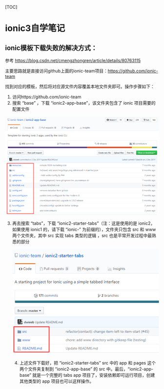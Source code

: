 [TOC]

# ionic3自学笔记

## ionic模板下载失败的解决方式：

参考 https://blog.csdn.net/cmengzhongren/article/details/80763115

主要思路就是直接访问github上面的ionic-team项目：https://github.com/ionic-team

找到对应的模板，然后将对应源文件内容覆盖本地文件夹即可。操作步骤如下：

1. 访问https://github.com/ionic-team
2. 搜索 “base” ，下载 “ionic2-app-base”，该文件夹包含了 ionic 项目需要的配置文件

![ionic-base](./images/ionicbase.png)

3. 再去搜索 “tabs”，下载 “ionic2-starter-tabs”（注：这是使用的是 ionic2，如果使用 ionic1 的，请下载 “ionic-” 为前缀的），文件夹只包含 src 和 www 两个文件夹，其中 src 实现 tabs 类型的逻辑 ，src 也是平常开发过程中最熟悉的部分

   ![ionic-tabs](.\images\ionic-tabs.png)

   4. 上述文件下载好，把 “ionic2-starter-tabs” src 中的 app 和 pages 这个两个文件夹复制到 “ionic2-app-base” 的 src 中。最后，“ionic2-app-base” 就是一个完整的 tabs app 项目了，安装依赖即可运行项目，创建其他类型的 app 项目也可以这样操作。

      